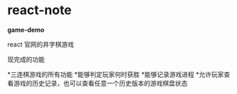 # react-note

**game-demo**

react 官网的井字棋游戏

现完成的功能

*三连棋游戏的所有功能
*能够判定玩家何时获胜
*能够记录游戏进程
*允许玩家查看游戏的历史记录，也可以查看任意一个历史版本的游戏棋盘状态